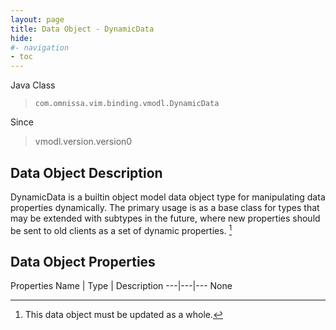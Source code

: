 ```yaml
---
layout: page
title: Data Object - DynamicData
hide:
#- navigation
- toc
---
```








Java Class
> `com.omnissa.vim.binding.vmodl.DynamicData`

Since
> vmodl.version.version0


## Data Object Description

DynamicData is a builtin object model data object type for manipulating data properties dynamically. The primary usage is as a base class for types that may be extended with subtypes in the future, where new properties should be sent to old clients as a set of dynamic properties.
 [^167]



## Data Object Properties
Properties
Name |  Type |  Description
---|---|---
None


 


[^167]: This data object must be updated as a whole.
